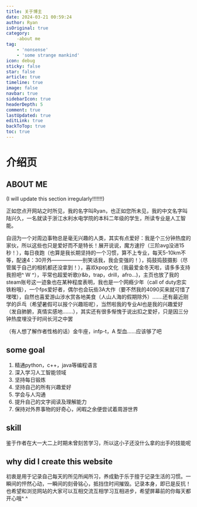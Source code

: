 ```yaml
---
title: 关于博主
date: 2024-03-21 00:59:24
author: Ryan
isOriginal: true
category: 
    -about me
tag:
    - 'nonsense'
    - 'some strange mankind'
icon: debug
sticky: false
star: false
article: true
timeline: true
image: false
navbar: true
sidebarIcon: true
headerDepth: 5
comment: true
lastUpdated: true
editLink: true
backToTop: true
toc: true
---
```


# 介绍页

## ABOUT ME

(I will update this section irregularly!!!!!!!) 

正如您点开网站之时所见，我的名字叫Ryan，也正如您所未见，我的中文名字叫陆兴久，一名就读于浙江水利水电学院的本科二年级的学生，所读专业是人工智能。

自诩为一个对周边事物总是毫无兴趣的人类，其实有点爱好：我是个三分钟热度的家伙，所以这些也只是爱好而不是特长！展开说说，魔方速拧（三阶avg没进15秒！），每日夜跑（也算是我长期坚持的一个习惯，算不上专业，每天5-10km不等，配速4：30开外——————别笑话我，我会变强的！），捣鼓捣鼓摄影（尽管属于自己的相机都还没拿到！），喜欢kpop文化（我最爱金冬天啦，请多多支持我担吧^  W ^），平常也超爱听歌(r&b，trap，drill，afro…)，主页也放了我的steam账号这一迹象也在某种程度表明，我也是一个网瘾少年（call of duty忠实铁粉哦），一个fps爱好者，偶尔也会玩些3A大作（要不然我的4090买来就可惜了嘿嘿），自然也喜爱游山涉水赏各地美食（人山人海的假期除外）…….还有最近刚学的乒乓（希望暑假可以报个兴趣班呢），当然啦我的专业AI也是我的兴趣爱好（发自肺腑，真情实感地…….），其实还有很多惭愧于说出扣之爱好，只是因三分钟热度埋没于时间长河之中罢

（有人想了解作者性格的话）金牛座，infp-t，A 型血……应该够了吧

## some goal

1. 精通python，c++，java等编程语言
2. 深入学习人工智能领域
3. 坚持每日锻炼
4. 坚持自己的所有兴趣爱好
5. 学会与人沟通
6. 提升自己的文字阅读及理解能力
7. 保持对外界事物的好奇心，闲暇之余便尝试着周游世界

## skill

鉴于作者在大一大二上时期未曾刻苦学习，所以这小子还没什么拿的出手的技能呢



## why did I create this website

初衷是用于记录自己每天的所见所闻所习，养成勤于乐于擅于记录生活的习惯。一瞬间的怦然心动，一瞬间的刻骨铭心，抵挡住时间摧毁。记录本身，即已是反抗！也希望和浏览网站的大家可以互相交流互相学习互相进步，希望屏幕前的你每天都开心哦^ ^

